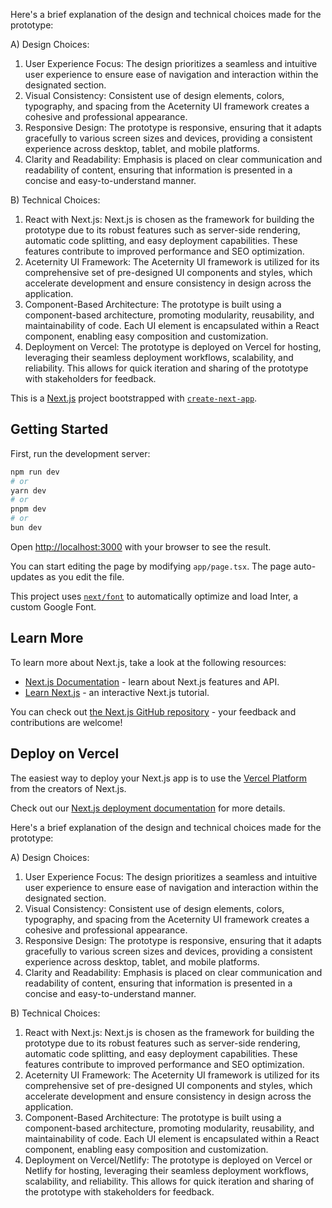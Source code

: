 Here's a brief explanation of the design and technical choices made for the prototype:

A) Design Choices:

1. User Experience Focus: The design prioritizes a seamless and intuitive user experience to ensure ease of navigation and interaction within the designated section.
2. Visual Consistency: Consistent use of design elements, colors, typography, and spacing from the Aceternity UI framework creates a cohesive and professional appearance.
3. Responsive Design: The prototype is responsive, ensuring that it adapts gracefully to various screen sizes and devices, providing a consistent experience across desktop, tablet, and mobile platforms.
4. Clarity and Readability: Emphasis is placed on clear communication and readability of content, ensuring that information is presented in a concise and easy-to-understand manner.

B) Technical Choices:

1. React with Next.js: Next.js is chosen as the framework for building the prototype due to its robust features such as server-side rendering, automatic code splitting, and easy deployment capabilities. These features contribute to improved performance and SEO optimization.
2. Aceternity UI Framework: The Aceternity UI framework is utilized for its comprehensive set of pre-designed UI components and styles, which accelerate development and ensure consistency in design across the application.
3. Component-Based Architecture: The prototype is built using a component-based architecture, promoting modularity, reusability, and maintainability of code. Each UI element is encapsulated within a React component, enabling easy composition and customization.
4. Deployment on Vercel: The prototype is deployed on Vercel for hosting, leveraging their seamless deployment workflows, scalability, and reliability. This allows for quick iteration and sharing of the prototype with stakeholders for feedback.

This is a [Next.js](https://nextjs.org/) project bootstrapped with [`create-next-app`](https://github.com/vercel/next.js/tree/canary/packages/create-next-app).

## Getting Started

First, run the development server:

```bash
npm run dev
# or
yarn dev
# or
pnpm dev
# or
bun dev
```

Open [http://localhost:3000](http://localhost:3000) with your browser to see the result.

You can start editing the page by modifying `app/page.tsx`. The page auto-updates as you edit the file.

This project uses [`next/font`](https://nextjs.org/docs/basic-features/font-optimization) to automatically optimize and load Inter, a custom Google Font.

## Learn More

To learn more about Next.js, take a look at the following resources:

- [Next.js Documentation](https://nextjs.org/docs) - learn about Next.js features and API.
- [Learn Next.js](https://nextjs.org/learn) - an interactive Next.js tutorial.

You can check out [the Next.js GitHub repository](https://github.com/vercel/next.js/) - your feedback and contributions are welcome!

## Deploy on Vercel

The easiest way to deploy your Next.js app is to use the [Vercel Platform](https://vercel.com/new?utm_medium=default-template&filter=next.js&utm_source=create-next-app&utm_campaign=create-next-app-readme) from the creators of Next.js.

Check out our [Next.js deployment documentation](https://nextjs.org/docs/deployment) for more details.

Here's a brief explanation of the design and technical choices made for the prototype:

A) Design Choices:

1. User Experience Focus: The design prioritizes a seamless and intuitive user experience to ensure ease of navigation and interaction within the designated section.
2. Visual Consistency: Consistent use of design elements, colors, typography, and spacing from the Aceternity UI framework creates a cohesive and professional appearance.
3. Responsive Design: The prototype is responsive, ensuring that it adapts gracefully to various screen sizes and devices, providing a consistent experience across desktop, tablet, and mobile platforms.
4. Clarity and Readability: Emphasis is placed on clear communication and readability of content, ensuring that information is presented in a concise and easy-to-understand manner.

B) Technical Choices:

1. React with Next.js: Next.js is chosen as the framework for building the prototype due to its robust features such as server-side rendering, automatic code splitting, and easy deployment capabilities. These features contribute to improved performance and SEO optimization.
2. Aceternity UI Framework: The Aceternity UI framework is utilized for its comprehensive set of pre-designed UI components and styles, which accelerate development and ensure consistency in design across the application.
3. Component-Based Architecture: The prototype is built using a component-based architecture, promoting modularity, reusability, and maintainability of code. Each UI element is encapsulated within a React component, enabling easy composition and customization.
4. Deployment on Vercel/Netlify: The prototype is deployed on Vercel or Netlify for hosting, leveraging their seamless deployment workflows, scalability, and reliability. This allows for quick iteration and sharing of the prototype with stakeholders for feedback.
